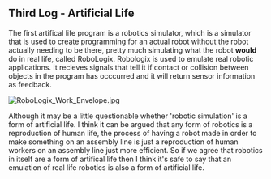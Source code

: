 ## Third Log - Artificial Life

The first artifical life program is a robotics simulator, which is a simulator that is used to create programming for an actual robot without the robot actually needing to be there, pretty much simulating what the robot __would__ do in real life, called RoboLogix. Robologix is used to emulate real robotic applications. It recieves signals that tell it if contact or collision between objects in the program has occcurred and it will return sensor information as feedback. 

![RoboLogix_Work_Envelope.jpg]({{site.baseurl}}/RoboLogix_Work_Envelope.jpg)

Although it may be a little questionable whether 'robotic simulation' is a form of artificial life. I think it can be argued that any form of robotics is a reproduction of human life, the process of having a robot made in order to make something on an assembly line is just a reproduction of human workers on an assembly line just more efficient. So if we agree that robotics in itself are a form of artifical life then I think it's safe to say that an emulation of real life robotics is also a form of artificial life. 


